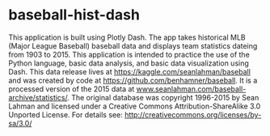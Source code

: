 # baseball-hist-dash
This application is built using Plotly Dash. The app takes historical MLB (Major League Baseball) baseball data and displays team statistics dateing from 1903 to 2015. This application is intended to practice the use of the Python language, basic data analysis, and basic data visualization using Dash. This data release lives at https://kaggle.com/seanlahman/baseball and was created by code at https://github.com/benhamner/baseball. It is a processed version of the 2015 data at www.seanlahman.com/baseball-archive/statistics/. The original database was copyright 1996-2015 by Sean Lahman and licensed under a Creative Commons Attribution-ShareAlike 3.0 Unported License. For details see: http://creativecommons.org/licenses/by-sa/3.0/
